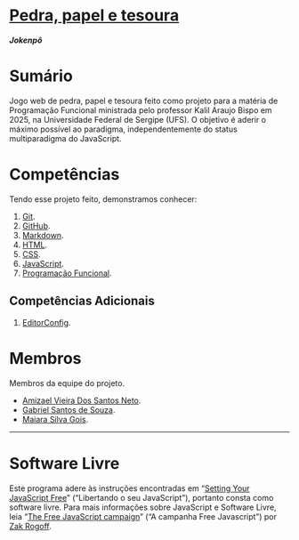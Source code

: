 # [Pedra, papel e tesoura](https://pedra-papel-e-tesoura-ufs-2025.netlify.app/)

***Jokenpô***

# Sumário

Jogo web de pedra, papel e tesoura feito como projeto para a matéria de Programação Funcional ministrada pelo professor Kalil Araujo Bispo em 2025, na Universidade Federal de Sergipe (UFS).
O objetivo é aderir o máximo possível ao paradigma, independentemente do status multiparadigma do JavaScript.

# Competências

Tendo esse projeto feito, demonstramos conhecer:

1. [Git](https://git-scm.com).
2. [GitHub](https://github.com).
3. [Markdown](https://daringfireball.net/projects/markdown).
4. [HTML](https://html.spec.whatwg.org).
5. [CSS](https://www.w3.org/TR/css/#css).
6. [JavaScript](https://ecma-international.org/publications-and-standards/standards/ecma-262/).
7. [Programação Funcional](https://pt.wikipedia.org/wiki/Programa%C3%A7%C3%A3o_funcional).

## Competências Adicionais

1. [EditorConfig](https://editorconfig.org).

# Membros

Membros da equipe do projeto.

- [Amizael Vieira Dos Santos Neto](https://github.com/amizaelmoreira6-cpu).
- [Gabriel Santos de Souza](https://github.com/gbr-ufs).
- [Maiara Silva Gois](https://github.com/maiarasgois).

---

# Software Livre

Este programa adere às instruções encontradas em “[Setting Your JavaScript Free](https://www.gnu.org/software/librejs/free-your-javascript.html)” (“Libertando o seu JavaScript”), portanto consta como software livre. Para mais informações sobre JavaScript e Software Livre, leia “[The Free JavaScript campaign](https://www.fsf.org/campaigns/freejs)” (“A campanha Free Javascript”) por [Zak Rogoff](https://www.fsf.org/author/zakkai).
